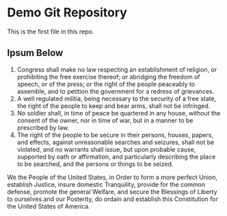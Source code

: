 # Demo Git Repository

This is the first file in this repo.

## Ipsum Below

1.  Congress shall make no law respecting an establishment of religion, or prohibiting the free exercise thereof; or abridging the freedom of speech, or of the press; or the right of the people peaceably to assemble, and to petition the government for a redress of grievances.
2. A well regulated militia, being necessary to the security of a free state, the right of the people to keep and bear arms, shall not be infringed.
3. No soldier shall, in time of peace be quartered in any house, without the consent of the owner, nor in time of war, but in a manner to be prescribed by law.
4. The right of the people to be secure in their persons, houses, papers, and effects, against unreasonable searches and seizures, shall not be violated, and no warrants shall issue, but upon probable cause, supported by oath or affirmation, and particularly describing the place to be searched, and the persons or things to be seized.

We the People of the United States, in Order to form a more perfect Union, establish Justice, insure domestic Tranquility, provide for the common defense, promote the general Welfare, and secure the Blessings of Liberty to ourselves and our Posterity, do ordain and establish this Constitution for the United States of America.
